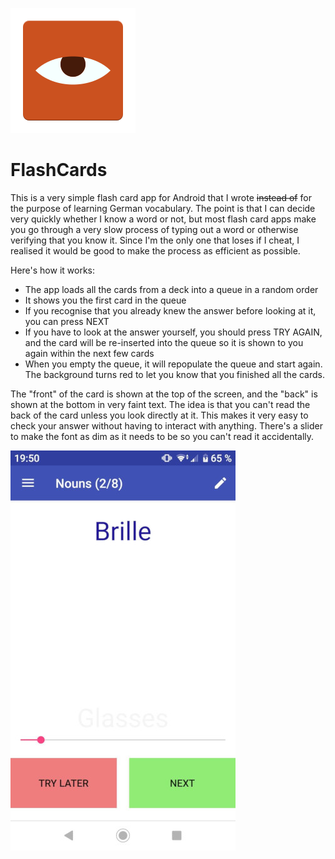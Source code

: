 ![logo](FlashCards/icon.svg)
# FlashCards

This is a very simple flash card app for Android that I wrote ~~instead of~~ for the purpose of learning German vocabulary. The point is that I can decide very quickly whether I know a word or not, but most flash card apps make you go through a very slow process of typing out a word or otherwise verifying that you know it. Since I'm the only one that loses if I cheat, I realised it would be good to make the process as efficient as possible.

Here's how it works:
- The app loads all the cards from a deck into a queue in a random order
- It shows you the first card in the queue
- If you recognise that you already knew the answer before looking at it, you can press NEXT
- If you have to look at the answer yourself, you should press TRY AGAIN, and the card will be re-inserted into the queue so it is shown to you again within the next few cards
- When you empty the queue, it will repopulate the queue and start again. The background turns red to let you know that you finished all the cards.

The "front" of the card is shown at the top of the screen, and the "back" is shown at the bottom in very faint text. The idea is that you can't read the back of the card unless you look directly at it. This makes it very easy to check your answer without having to interact with anything. There's a slider to make the font as dim as it needs to be so you can't read it accidentally.

![screenshot](screenshot.jpeg)